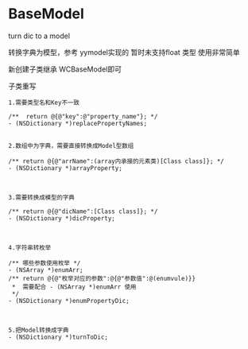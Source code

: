 # BaseModel
turn dic to a model

转换字典为模型，参考 yymodel实现的
暂时未支持float 类型
使用非常简单

新创建子类继承 WCBaseModel即可

<a>子类重写<a>
```
1.需要类型名和Key不一致

/**  return @{@"key":@"property_name"}; */
- (NSDictionary *)replacePropertyNames;


2.数组中为字典，需要直接转换成Model型数组

/** return @{@"arrName":(array内承接的元素类)[Class class]}; */
- (NSDictionary *)arrayProperty;



3.需要转换成模型的字典

/** return @{@"dicName":[Class class]}; */
- (NSDictionary *)dicProperty;



4.字符串转枚举

/** 哪些参数使用枚举 */
- (NSArray *)enumArr;
/** return @{@"枚举对应的参数":@{@"参数值":@(enumvule)}}
 *  需要配合 - (NSArray *)enumArr 使用
 */
- (NSDictionary *)enumPropertyDic;



5.把Model转换成字典
- (NSDictionary *)turnToDic;
```
